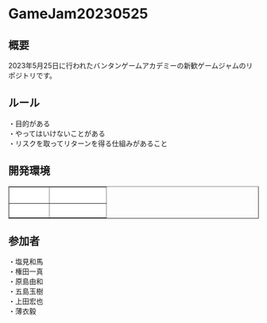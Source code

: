 # GameJam20230525
## 概要  
2023年5月25日に行われたバンタンゲームアカデミーの新歓ゲームジャムのリポジトリです。  

## ルール  
・目的がある  
・やってはいけないことがある  
・リスクを取ってリターンを得る仕組みがあること  

## 開発環境  

<table border="1" width="300">
<tr>
<th bgcolor="#FFFFFF"><font color="#FFFFFF">エンジン</font></th>
<th bgcolor="#FFFFFF"><font color="#FFFFFF">バージョン</font></th>
</tr>
 <tr>
<th bgcolor="#FFFFFF"><font color="#FFFFFF">Unity</font></th>
<th bgcolor="#FFFFFF"><font color="#FFFFFF">2021.3.25f1</font></th>
</tr>
</table>

## 参加者  
・塩見和馬  
・権田一真  
・原島由和  
・五島玉樹  
・上田宏也  
・薄衣毅  
